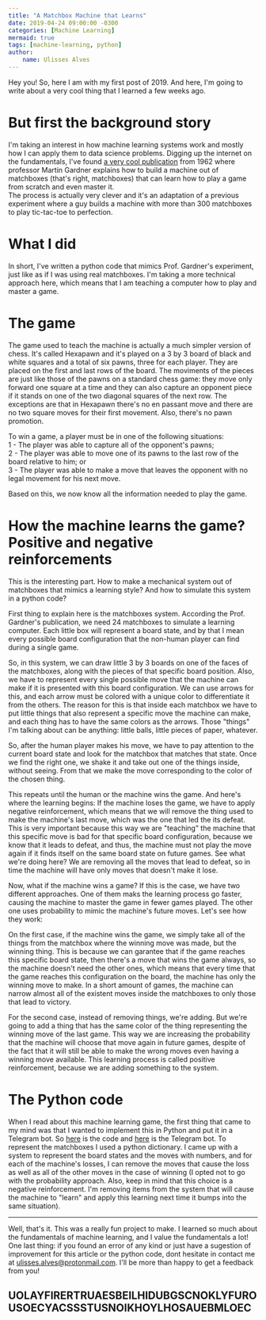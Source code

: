```yaml
---
title: "A Matchbox Machine that Learns"
date: 2019-04-24 09:00:00 -0300
categories: [Machine Learning]
mermaid: true
tags: [machine-learning, python]
author:
	name: Ulisses Alves
---
```


Hey you! So, here I am with my first post of 2019. And here, I'm going to write about a very cool thing that I learned a few weeks ago.  
  
# But first the background story
  
I'm taking an interest in how machine learning systems work and mostly how I can apply them to data science problems. Digging up the internet on the fundamentals, I've found [a very cool publication](http://cs.williams.edu/~freund/cs136-073/GardnerHexapawn.pdf) from 1962 where professor Martin Gardner explains how to build a machine out of matchboxes (that's right, matchboxes) that can learn how to play a game from scratch and even master it.  
The process is actually very clever and it's an adaptation of a previous experiment where a guy builds a machine with more than 300 matchboxes to play tic-tac-toe to perfection.  

# What I did

In short, I've written a python code that mimics Prof. Gardner's experiment, just like as if I was using real matchboxes. I'm taking a more technical approach here, which means that I am teaching a computer how to play and master a game.


# The game

The game used to teach the machine is actually a much simpler version of chess. It's called Hexapawn and it's played on a 3 by 3 board of black and white squares and a total of six pawns, three for each player. They are placed on the first and last rows of the board. The moviments of the pieces are just like those of the pawns on a standard chess game: they move only forward one square at a time and they can also capture an opponent piece if it stands on one of the two diagonal squares of the next row. The exceptions are that in Hexapawn there's no en passant move and there are no two square moves for their first movement. Also, there's no pawn promotion.  
  
To win a game, a player must be in one of the following situations:  
1 - The player was able to capture all of the opponent's pawns;  
2 - The player was able to move one of its pawns to the last row of the board relative to him; or  
3 - The player was able to make a move that leaves the opponent with no legal movement for his next move.  
  
Based on this, we now know all the information needed to play the game.  
  
# How the machine learns the game? Positive and negative reinforcements
  
This is the interesting part. How to make a mechanical system out of matchboxes that mimics a learning style? And how to simulate this system in a python code?  
  
First thing to explain here is the matchboxes system. According the Prof. Gardner's publication, we need 24 matchboxes to simulate a learning computer. Each little box will represent a board state, and by that I mean every possible board configuration that the non-human player can find during a single game.  
  
So, in this system, we can draw little 3 by 3 boards on one of the faces of the matchboxes, along with the pieces of that specific board position. Also, we have to represent every single possible move that the machine can make if it is presented with this board configuration. We can use arrows for this, and each arrow must be colored with a unique color to differentiate it from the others. The reason for this is that inside each matchbox we have to put little things that also represent a specific move the machine can make, and each thing has to have the same colors as the arrows. Those "things" I'm talking about can be anything: little balls, little pieces of paper, whatever.  
  
So, after the human player makes his move, we have to pay attention to the current board state and look for the matchbox that matches that state. Once we find the right one, we shake it and take out one of the things inside, without seeing. From that we make the move corresponding to the color of the chosen thing.  
  
This repeats until the human or the machine wins the game. And here's where the learning begins: If the machine loses the game, we have to apply negative reinforcement, which means that we will remove the thing used to make the machine's last move, which was the one that led the its defeat. This is very important because this way we are "teaching" the machine that this specific move is bad for that specific board configuration, because we know that it leads to defeat, and thus, the machine must not play the move again if it finds itself on the same board state on future games. See what we're doing here? We are removing all the moves that lead to defeat, so in time the machine will have only moves that doesn't make it lose.  
  
Now, what if the machine wins a game? If this is the case, we have two different approaches. One of them maks the learning process go faster, causing the machine to master the game in fewer games played. The other one uses probability to mimic the machine's future moves. Let's see how they work:  
  
On the first case, if the machine wins the game, we simply take all of the things from the matchbox where the winning move was made, but the winning thing. This is because we can garantee that if the game reaches this specific board state, then there's a move that wins the game always, so the machine doesn't need the other ones, which means that every time that the game reaches this configuration on the board, the machine has only the winning move to make. In a short amount of games, the machine can narrow almost all of the existent moves inside the matchboxes to only those that lead to victory.  
  
For the second case, instead of removing things, we're adding. But we're going to add a thing that has the same color of the thing representing the winning move of the last game. This way we are increasing the probability that the machine will choose that move again in future games, despite of the fact that it will still be able to make the wrong moves even having a winning move available. This learning process is called positive reinforcement, because we are adding something to the system.  
  
# The Python code

When I read about this machine learning game, the first thing that came to my mind was that I wanted to implement this in Python and put it in a Telegram bot. So [here](https://github.com/ualvesdias/HexaPawnGame) is the code and [here](https://t.me/hexapawnbot) is the Telegram bot. To represent the matchboxes I used a python dictionary. I came up with a system to represent the board states and the moves with numbers, and for each of the machine's losses, I can remove the moves that cause the loss as well as all of the other moves in the case of winning (I opted not to go with the probability approach. Also, keep in mind that this choice is a negative reinforcement. I'm removing items from the system that will cause the machine to "learn" and apply this learning next time it bumps into the same situation).

***

Well, that's it. This was a really fun project to make. I learned so much about the fundamentals of machine learning, and I value the fundamentals a lot! One last thing: if you found an error of any kind or just have a sugestion of improvement for this article or the python code, dont hesitate in contact me at ulisses.alves@protonmail.com. I'll be more than happy to get a feedback from you!  
  
## UOLAYFIRERTRUAESBEILHIDUBGSCNOKLYFUROUSOECYACSSSTUSNOIKHOYLHOSAUEBMLOEC
